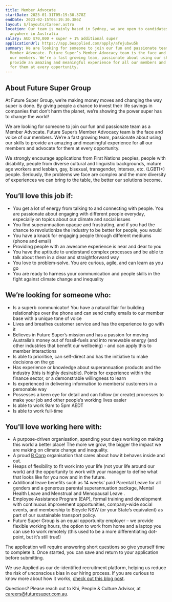 ```yaml
---
title: Member Advocate
startDate: 2023-01-31T05:19:30.378Z
endDate: 2023-02-15T05:19:30.386Z
layout: $/layouts/Career.astro
location: Our team is mainly based in Sydney, we are open to candidates from
  anywhere in Australia
salary: AUD $70,000 + super + 1% additional super
applicationUrl: https://app.beapplied.com/apply/afejubwu5k
summary: We are looking for someone to join our fun and passionate team as a
  Member Advocate. Future Super’s Member Advocacy team is the face and voice of
  our members. We’re a fast growing team, passionate about using our skills to
  provide an amazing and meaningful experience for all our members and advocate
  for them at every opportunity.
---
```

<!--StartFragment-->

## About Future Super Group

At Future Super Group, we’re making money moves and changing the way super is done. By giving people a chance to invest their life savings in companies that don’t harm the planet, we’re showing the power super has to change the world!

We are looking for someone to join our fun and passionate team as a Member Advocate. Future Super’s Member Advocacy team is the face and voice of our members. We’re a fast growing team, passionate about using our skills to provide an amazing and meaningful experience for all our members and advocate for them at every opportunity.

We strongly encourage applications from First Nations peoples, people with disability, people from diverse cultural and linguistic backgrounds, mature age workers and lesbian, gay, bisexual, transgender, intersex, etc. (LGBTI+) people. Seriously, the problems we face are complex and the more diversity of experiences we can bring to the table, the better our solutions become.

## You’ll love this job if:

* You get a lot of energy from talking to and connecting with people. You are passionate about engaging with different people everyday, especially on topics about our climate and social issues
* You find superannuation opaque and frustrating, and if you had the chance to revolutionize the industry to be better for people, you would
* You have a knack for engaging people through different mediums (phone and email)
* Providing people with an awesome experience is near and dear to you
* You have the aptitude to understand complex processes and be able to talk about them in a clear and straightforward way
* You love to problem-solve. You are curious, agile, and can learn as you go
* You are ready to harness your communication and people skills in the fight against climate change and inequality

## We’re looking for someone who:

* Is a superb communicator! You have a natural flair for building relationships over the phone and can send crafty emails to our member base with a unique tone of voice
* Lives and breathes customer service and has the experience to go with it
* Believes in Future Super’s mission and has a passion for moving Australia’s money out of fossil-fuels and into renewable energy (and other industries that benefit our wellbeing) - and can apply this to member interactions
* Is able to prioritise, can self-direct and has the initiative to make decisions on the go
* Has experience or knowledge about superannuation products and the industry (this is highly desirable). Points for experience within the finance sector, or a demonstrable willingness to learn
* Is experienced in delivering information to members/ customers in a personable way
* Possesses a keen eye for detail and can follow (or create) processes to make your job and other people’s working lives easier
* Is able to work 9am to 5pm AEDT
* Is able to work full-time

## You'll love working here with:

* A purpose-driven organisation, spending your days working on making this world a better place! The more we grow, the bigger the impact we are making on climate change and inequality.
* A proud [B Corp](https://www.bcorporation.net/en-us/certification) organisation that cares about how it behaves inside and out.
* Heaps of flexibility to fit work into your life (not your life around our work) and the opportunity to work with your manager to define what that looks like for you now and in the future.
* Additional leave benefits such as 14 weeks’ paid Parental Leave for all genders and a generous parental superannuation package, Mental Health Leave and Menstrual and Menopausal Leave .
* Employee Assistance Program (EAP), formal training and development with continuous improvement opportunities, company-wide social events, and membership to Bicycle NSW (or your State’s equivalent) as part of our sustainable transport policy.
* Future Super Group is an equal opportunity employer – we provide flexible working hours, the option to work from home and a laptop you can use to work remotely (this used to be a more differentiating dot-point, but it’s still true!)

The application will require answering short questions so give yourself time to complete it. Once started, you can save and return to your application before submitting.

We use Applied as our de-identified recruitment platform, helping us reduce the risk of unconscious bias in our hiring process. If you are curious to know more about how it works, [check out this blog post](https://www.linkedin.com/pulse/how-de-identified-recruitment-improving-diversity-our-veronica/?trackingId=0MnwcX%2BBRQSOTl0oogaIbA%3D%3D).

Questions? Please reach out to Khi, People & Culture Advisor, at careers@futuresuper.com.au.

<!--EndFragment-->